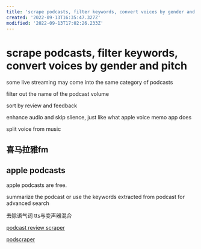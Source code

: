 ```yaml
---
title: 'scrape podcasts, filter keywords, convert voices by gender and pitch'
created: '2022-09-13T16:35:47.327Z'
modified: '2022-09-13T17:02:26.233Z'
---
```


# scrape podcasts, filter keywords, convert voices by gender and pitch

some live streaming may come into the same category of podcasts

filter out the name of the podcast volume

sort by review and feedback

enhance audio and skip slience, just like what apple voice memo app does

split voice from music

## 喜马拉雅fm

## apple podcasts

apple podcasts are free.

summarize the podcast or use the keywords extracted from podcast for advanced search

去除语气词 tts与变声器混合

[podcast review scraper](https://github.com/amirandalibi/apple-podcasts-review-scraper)

[podscraper](https://github.com/justin/podscraper)
